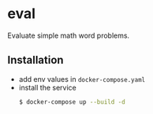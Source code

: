 # eval

Evaluate simple math word problems.

## Installation

* add env values in ```docker-compose.yaml```
* install the service
    ```bash
    $ docker-compose up --build -d
    ```